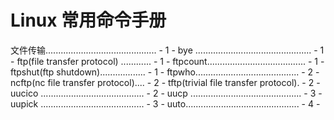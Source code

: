 # Linux 常用命令手册
文件传输............................................ - 1 - 
  bye .............................................. - 1 - 
  ftp(file transfer protocol) ............ - 1 - 
  ftpcount....................................... - 1 - 
  ftpshut(ftp shutdown).................. - 1 - 
  ftpwho......................................... - 2 - 
  ncftp(nc file transfer protocol).... - 2 - 
  tftp(trivial file transfer protocol). - 2 - 
  uucico ......................................... - 2 - 
  uucp ............................................ - 3 - 
  uupick ......................................... - 3 - 
  uuto............................................. - 4 -
